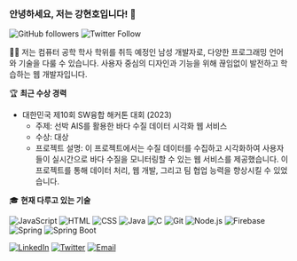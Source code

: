 ### 안녕하세요, 저는 강현호입니다! 👋

![GitHub followers](https://img.shields.io/github/followers/dragonone2?label=Follow&style=social)
![Twitter Follow](https://img.shields.io/twitter/follow/your_twitter_handle?style=social)

👨‍💻 저는 컴퓨터 공학 학사 학위를 취득 예정인 남성 개발자로, 다양한 프로그래밍 언어와 기술을 다룰 수 있습니다.
사용자 중심의 디자인과 기능을 위해 끊임없이 발전하고 학습하는 웹 개발자입니다. 


🏆 **최근 수상 경력**
- 대한민국 제10회 SW융합 해커톤 대회 (2023)
  - 주제: 선박 AIS를 활용한 바다 수질 데이터 시각화 웹 서비스
  - 수상: 대상
  - 프로젝트 설명: 이 프로젝트에서는 수질 데이터를 수집하고 시각화하여 사용자들이 실시간으로 바다 수질을 모니터링할 수 있는 웹 서비스를 제공했습니다. 이 프로젝트를 통해 데이터 처리, 웹 개발, 그리고 팀 협업 능력을 향상시킬 수 있었습니다.
    
🎓 **현재 다루고 있는 기술**

![JavaScript](https://img.shields.io/badge/JavaScript-yellow?style=for-the-badge&logo=javascript)
![HTML](https://img.shields.io/badge/HTML-red?style=for-the-badge&logo=html5)
![CSS](https://img.shields.io/badge/CSS-blue?style=for-the-badge&logo=css3)
![Java](https://img.shields.io/badge/Java-orange?style=for-the-badge&logo=java)
![C](https://img.shields.io/badge/C-lightgrey?style=for-the-badge&logo=c)
![Git](https://img.shields.io/badge/Git-red?style=for-the-badge&logo=git)
![Node.js](https://img.shields.io/badge/Node.js-brightgreen?style=for-the-badge&logo=node.js)
![Firebase](https://img.shields.io/badge/Firebase-yellow?style=for-the-badge&logo=firebase)
![Spring](https://img.shields.io/badge/Spring-green?style=for-the-badge&logo=spring)
![Spring Boot](https://img.shields.io/badge/Spring%20Boot-brightgreen?style=for-the-badge&logo=spring)



[![LinkedIn](https://img.shields.io/badge/LinkedIn-Connect-blue)](https://www.linkedin.com/in/your-linkedin-profile)
[![Twitter](https://img.shields.io/badge/Twitter-Follow-1da1f2)](https://twitter.com/your_twitter_handle)
[![Email](https://img.shields.io/badge/Email-Contact-green)](mailto:youremail@example.com)

<!--
**dragonone2/dragonone2** is a ✨ _special_ ✨ repository because its `README.md` (this file) appears on your GitHub profile.
-->
